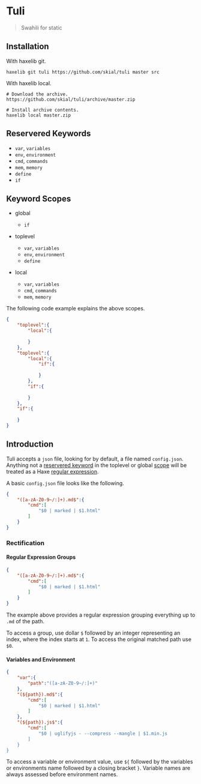 # Tuli

> Swahili for static

## Installation

With haxelib git.

```
haxelib git tuli https://github.com/skial/tuli master src
```	
	
With haxelib local.

```
# Download the archive.
https://github.com/skial/tuli/archive/master.zip

# Install archive contents.
haxelib local master.zip
```

## Reservered Keywords

+ `var`, `variables`
+ `env`, `environment`
+ `cmd`, `commands`
+ `mem`, `memory`
+ `define`
+ `if`

## Keyword Scopes

+ global
	- `if`

+ toplevel
	- `var`, `variables`
	- `env`, `environment`
	- `define`

+ local
	- `var`, `variables`
	- `cmd`, `commands`
	- `mem`, `memory`
	
The following code example explains the above scopes.

```json
{
	"toplevel":{
		"local":{
			
		}
	},
	"toplevel":{
		"local":{
			"if":{
				
			}
		},
		"if":{
			
		}
	},
	"if":{
		
	}
}
```

## Introduction

Tuli accepts a `json` file, looking for by default, a file named `config.json`.
Anything not a [reservered keyword](#reservered-keywords) in the toplevel or global
[scope](#keyword-scopes) will be treated as a Haxe [regular expression][l1].

A basic `config.json` file looks like the following.

```json
{
	"([a-zA-Z0-9~/:]+).md$":{
		"cmd":[
			"$0 | marked | $1.html"
		]
	}
}
```

### Rectification

#### Regular Expression Groups

```json
{
	"([a-zA-Z0-9~/:]+).md$":{
		"cmd":[
			"$0 | marked | $1.html"
		]
	}
}
```

The example above provides a regular expression grouping everything up to
`.md` of the path.

To access a group, use dollar `$` followed by an integer representing an index, 
where the index starts at `1`. To access the original matched path use `$0`.

#### Variables and Environment

```json
{
	"var":{
		"path":"([a-zA-Z0-9~/:]+)"
	},
	"(${path}).md$":{
		"cmd":[
			"$0 | marked | $1.html"
		]
	},
	"(${path}).js$":{
		"cmd":[
			"$0 | uglifyjs - --compress --mangle | $1.min.js
		]
	}
}
```

To access a variable or environment value, use `${` followed by the variables
or environments name followed by a closing bracket `}`. Variable names are always 
assessed before environment names.

[l2]: http://haxe.org/manual/lf-string-interpolation.html "Haxe String Interpolation"
[l1]: http://haxe.org/manual/std-regex.html "Haxe Regular Expressions"

